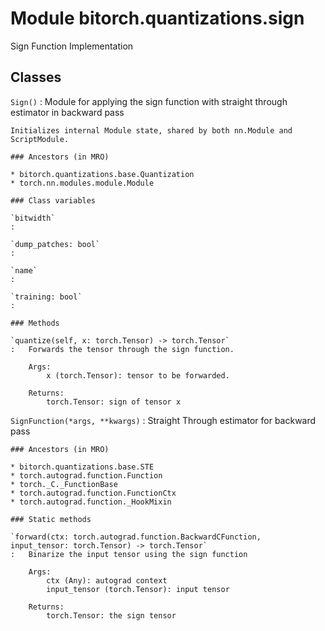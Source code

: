 Module bitorch.quantizations.sign
=================================
Sign Function Implementation

Classes
-------

`Sign()`
:   Module for applying the sign function with straight through estimator in backward pass
    
    Initializes internal Module state, shared by both nn.Module and ScriptModule.

    ### Ancestors (in MRO)

    * bitorch.quantizations.base.Quantization
    * torch.nn.modules.module.Module

    ### Class variables

    `bitwidth`
    :

    `dump_patches: bool`
    :

    `name`
    :

    `training: bool`
    :

    ### Methods

    `quantize(self, x: torch.Tensor) ‑> torch.Tensor`
    :   Forwards the tensor through the sign function.
        
        Args:
            x (torch.Tensor): tensor to be forwarded.
        
        Returns:
            torch.Tensor: sign of tensor x

`SignFunction(*args, **kwargs)`
:   Straight Through estimator for backward pass

    ### Ancestors (in MRO)

    * bitorch.quantizations.base.STE
    * torch.autograd.function.Function
    * torch._C._FunctionBase
    * torch.autograd.function.FunctionCtx
    * torch.autograd.function._HookMixin

    ### Static methods

    `forward(ctx: torch.autograd.function.BackwardCFunction, input_tensor: torch.Tensor) ‑> torch.Tensor`
    :   Binarize the input tensor using the sign function
        
        Args:
            ctx (Any): autograd context
            input_tensor (torch.Tensor): input tensor
        
        Returns:
            torch.Tensor: the sign tensor